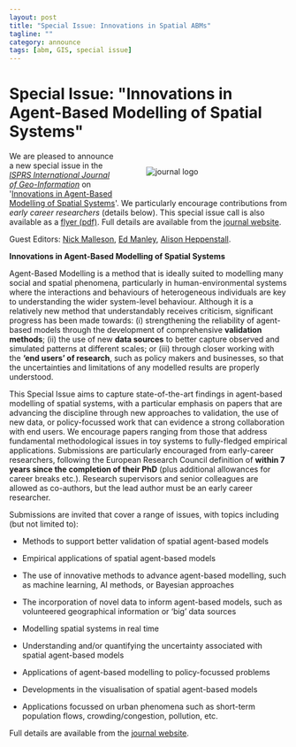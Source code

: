 ```yaml
---
layout: post
title: "Special Issue: Innovations in Spatial ABMs"
tagline: ""
category: announce
tags: [abm, GIS, special issue]
---
```


# Special Issue: "Innovations in Agent-Based Modelling of Spatial Systems"

<figure style="width:40%;float:right; padding: 1em;" >
<img src="https://www.mdpi.com/img/journals/ijgi-logo.png" alt="journal logo" />
</figure>


We are pleased to announce a new special issue in the [_ISPRS International Journal of Geo-Information_](https://www.mdpi.com/journal/ijgi) on '[Innovations in Agent-Based Modelling of Spatial Systems](https://www.mdpi.com/journal/ijgi/special_issues/innovation_agent)'. We particularly encourage contributions from _early career researchers_ (details below). This special issue call is also available as a [flyer (pdf)](https://www.mdpi.com/journal/ijgi/special_issue_flyer_pdf/innovation_agent/web). Full details are available from the [journal website](https://www.mdpi.com/journal/ijgi/special_issues/innovation_agent).

Guest Editors: [Nick Malleson](http://www.nickmalleson.co.uk/), [Ed Manley](https://environment.leeds.ac.uk/staff/9293/professor-ed-manley), [Alison Heppenstall](https://environment.leeds.ac.uk/geography/staff/1046/professor-alison-heppenstall).

**Innovations in Agent-Based Modelling of Spatial Systems**

Agent-Based Modelling is a method that is ideally suited to modelling many social and spatial phenomena, particularly in human-environmental systems where the interactions and behaviours of heterogeneous individuals are key to understanding the wider system-level behaviour. Although it is a relatively new method that understandably receives criticism, significant progress has been made towards: (i) strengthening the reliability of agent-based models through the development of comprehensive **validation methods**; (ii) the use of new **data sources** to better capture observed and simulated patterns at different scales; or  (iii) through closer working with the **‘end users’ of research**, such as policy makers and businesses, so that the uncertainties and limitations of any modelled results are properly understood.

This Special Issue aims to capture state-of-the-art findings in agent-based modelling of spatial systems, with a particular emphasis on papers that are advancing the discipline through new approaches to validation, the use of new data, or policy-focussed work that can evidence a strong collaboration with end users. We encourage papers ranging from those that address fundamental methodological issues in toy systems to fully-fledged empirical applications. Submissions are particularly encouraged from early-career researchers, following the European Research Council definition of **within 7 years since the completion of their PhD** (plus additional allowances for career breaks etc.). Research supervisors and senior colleagues are allowed as co-authors, but the lead author must be an early career researcher.

Submissions are invited that cover a range of issues, with topics including (but not limited to):

 - Methods to support better validation of spatial agent-based models

 -  Empirical applications of spatial agent-based models

 - The use of innovative methods to advance agent-based modelling, such as machine learning, AI methods, or Bayesian approaches

 - The incorporation of novel data to inform agent-based models, such as volunteered geographical information or ‘big’ data sources

 - Modelling spatial systems in real time

 - Understanding and/or quantifying the uncertainty associated with spatial agent-based models

 - Applications of agent-based modelling to policy-focussed problems

 - Developments in the visualisation of spatial agent-based models

 - Applications focussed on urban phenomena such as short-term population flows, crowding/congestion, pollution, etc.

Full details are available from the [journal website](https://www.mdpi.com/journal/ijgi/special_issues/innovation_agent).
